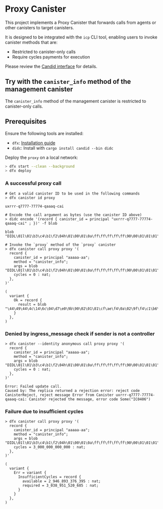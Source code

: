 # Proxy Canister

This project implements a Proxy Canister that forwards calls from agents or other canisters to target canisters.

It is designed to be integrated with the `icp` CLI tool, enabling users to invoke canister methods that are:
- Restricted to canister-only calls
- Require cycles payments for execution


Please review the [Candid interface](proxy/proxy.did) for details.

## Try with the `canister_info` method of the management canister

The `canister_info` method of the management canister is restricted to canister-only calls.


## Prerequisites

Ensure the following tools are installed:
- `dfx`: [Installation guide](https://github.com/dfinity/sdk?tab=readme-ov-file#installing)
- `didc`: Install with `cargo install candid --bin didc`

Deploy the `proxy` on a local network:

```sh
> dfx start --clean --background
> dfx deploy
```

### A successful proxy call

```
# Get a valid canister ID to be used in the following commands
> dfx canister id proxy

uxrrr-q7777-77774-qaaaq-cai

# Encode the call argument as bytes (use the canister ID above)
> didc encode '(record { canister_id = principal "uxrrr-q7777-77774-qaaaq-cai" ; })' -f blob

blob "DIDL\01l\01\b3\c4\b1\f2\04h\01\00\01\0a\ff\ff\ff\ff\ff\90\00\01\01\01"

# Invoke the `proxy` method of the `proxy` canister
> dfx canister call proxy proxy '(
  record {
    canister_id = principal "aaaaa-aa";
    method = "canister_info";
    args = blob "DIDL\01l\01\b3\c4\b1\f2\04h\01\00\01\0a\ff\ff\ff\ff\ff\90\00\01\01\01";
    cycles = 0 : nat;
  },
)'

(
  variant {
    Ok = record {
      result = blob "\44\49\44\4c\14\6c\04\d7\e0\9b\90\02\01\81\cf\ae\f4\0a\02\9f\f4\c1\b6\0b\04\8f\ed\d8\b1\0e\78\6d\68\6e\03\6d\7b\6d\05\6c\04\d6\f6\8e\80\01\78\c0\c3\df\f5\02\78\e6\b3\84\d8\04\06\c2\b9\db\da\0a\0a\6b\02\80\d1\e8\90\02\07\dc\ed\83\b4\0b\08\6c\01\8f\c1\d4\fb\06\68\6c\02\c0\c3\df\f5\02\09\b3\c4\b1\f2\04\68\6e\78\6b\07\9f\90\de\df\02\0b\d7\98\fb\ac\04\0c\bd\81\f4\ce\04\0e\8c\b1\bb\9a\05\0f\c8\9c\b4\c9\0a\11\98\f7\95\de\0a\13\90\c6\90\9a\0f\7f\6c\02\d7\e0\9b\90\02\01\c2\e7\e2\ce\0b\02\6c\02\e3\a6\83\c3\04\0d\81\cf\ae\f4\0a\03\6b\03\c8\bb\8a\70\7f\9c\e9\c6\99\06\7f\9b\aa\eb\ec\08\7f\6c\03\c0\c3\df\f5\02\78\82\bf\f3\a5\0d\78\b6\b8\97\89\0f\03\6c\02\d7\e0\9b\90\02\10\c2\e7\e2\ce\0b\02\6e\01\6c\03\dc\a5\dc\e7\02\12\b3\c4\b1\f2\04\68\8f\ed\d8\b1\0e\78\6c\03\b3\c4\b1\f2\04\68\98\ce\c7\e7\07\78\8f\ed\d8\b1\0e\78\6c\01\d7\e0\9b\90\02\01\01\00\02\01\0a\ff\ff\ff\ff\ff\90\00\00\01\01\01\1d\08\28\9e\85\3f\c3\e9\b3\b0\f3\ed\e3\5f\0c\eb\35\d3\52\f6\ae\33\ab\8c\ea\95\8d\44\02\02\01\20\0e\a1\f4\5a\85\24\6e\89\79\44\27\ff\ff\fb\9f\d8\88\b4\33\11\6a\80\f9\05\da\59\4c\f1\e3\c6\d9\6f\00\03\00\00\00\00\00\00\00";
    }
  },
)
```

### Denied by ingress_message check if sender is not a controller

```
> dfx canister --identity anonymous call proxy proxy '(
  record {
    canister_id = principal "aaaaa-aa";
    method = "canister_info";
    args = blob "DIDL\01l\01\b3\c4\b1\f2\04h\01\00\01\0a\ff\ff\ff\ff\ff\90\00\01\01\01";
    cycles = 0 : nat;
  },
)'

Error: Failed update call.
Caused by: The replica returned a rejection error: reject code CanisterReject, reject message Error from Canister uxrrr-q7777-77774-qaaaq-cai: Canister rejected the message, error code Some("IC0406")
```

### Failure due to insufficient cycles

```
> dfx canister call proxy proxy '(
  record {
    canister_id = principal "aaaaa-aa";
    method = "canister_info";
    args = blob "DIDL\01l\01\b3\c4\b1\f2\04h\01\00\01\0a\ff\ff\ff\ff\ff\90\00\01\01\01";
    cycles = 3_000_000_000_000 : nat;
  },
)'

(
  variant {
    Err = variant {
      InsufficientCycles = record {
        available = 2_946_893_376_395 : nat;
        required = 3_038_951_520_685 : nat;
      }
    }
  },
)
```
